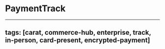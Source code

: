 # PaymentTrack

---
tags: [carat, commerce-hub, enterprise, track, in-person, card-present, encrypted-payment]
---

<!-- 
also known as EMV Fallback (mention EMV fallback (EMV > Track > Manual) in EMV article and link here)

explain non-encrypted and encrypted track, outline the requirements to submit a PaymentTrack as non-ecnrypted and encrypted source, reference PaymentCard for example layout, need JSON, request, response.

encrypted: needs encryption data (similar EMV ISO/UMF) encryptionBlock, requirements and examples
non-encrypted: not recommended for security reasons sends that data in Track1Data and Track2Data, requirements and examples
-->